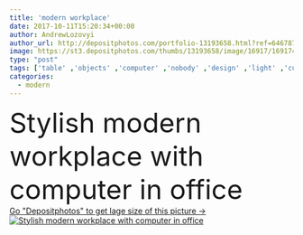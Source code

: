 ```yaml
---
title: 'modern workplace'
date: 2017-10-11T15:20:34+00:00
author: AndrewLozovyi
author_url: http://depositphotos.com/portfolio-13193658.html?ref=64678756
image: https://st3.depositphotos.com/thumbs/13193658/image/16917/169174546/api_thumb_450.jpg?forcejpeg=true
type: "post"
tags: ['table' ,'objects' ,'computer' ,'nobody' ,'design' ,'light' ,'cup' ,'style' ,'office' ,'interior' ,'indoor' ,'stylish' ,'mug' ,'keyboard' ,'wireless' ,'electronics' ,'mouse' ,'desk' ,'gadget' ,'place' ,'whiteboard' ,'minimal' ,'worktable' ,'digital device' ,'modern workplace' ]
categories: 
  - modern
---
```

<div aling="center">
            <font size="60"> Stylish modern workplace with computer in office</font>   
</div>
<div>
    <a href='https://depositphotos.com/169174546/stock-photo-modern-workplace.html?ref=64678756' target=_blank > Go "Depositphotos" to get lage size of this picture ->
        <img href='https://depositphotos.com/169174546/stock-photo-modern-workplace.html?ref=64678756' src='https://st3.depositphotos.com/13193658/16917/i/950/depositphotos_169174546-stock-photo-modern-workplace.jpg?forcejpeg=true' alt='Stylish modern workplace with computer in office' >
    </a>
</div>

